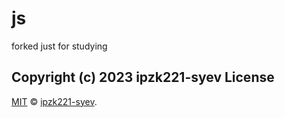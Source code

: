 # js
forked just for studying


Copyright (c) 2023 ipzk221-syev
License
-------

[MIT][] © [ipzk221-syev][].


[MIT]: ./LICENSE.md
[ipzk221-syev]: https://github.com/ipzk221-syev
